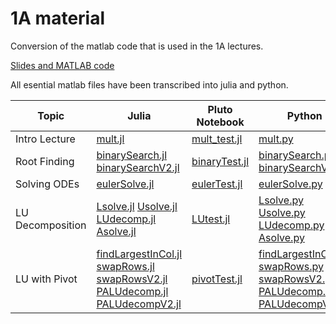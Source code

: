 # 1A material

Conversion of the matlab code that is used in the 1A lectures.

[Slides and MATLAB code](https://www.maths.cam.ac.uk/undergrad/catam/part-ia-lectures)

All esential matlab files have been transcribed into julia and python.


Topic | Julia | Pluto Notebook | Python
--- | --- | --- | ---
Intro Lecture | [mult.jl](https://sje30.github.io/catam-julia/1a/Matrix%20Multiplication/mult.jl) | [mult_test.jl](https://sje30.github.io/catam-julia/1a/Matrix%20Multiplication/mult_test.jl) | [mult.py](https://sje30.github.io/catam-julia/1a/Matrix%20Multiplication/mult.py)
Root Finding | [binarySearch.jl](https://sje30.github.io/catam-julia/1a/Root%20Finding/binarySearch.jl) [binarySearchV2.jl](https://sje30.github.io/catam-julia/1a/Root%20Finding/binarySearchV2.jl) | [binaryTest.jl](https://sje30.github.io/catam-julia/1a/Root%20Finding/binaryTest.jl) | [binarySearch.py](https://sje30.github.io/catam-julia/1a/Root%20Finding/binarySearch.py) [binarySearchV2.py](https://sje30.github.io/catam-julia/1a/Root%20Finding/binarySearchV2.pv)
Solving ODEs | [eulerSolve.jl](https://sje30.github.io/catam-julia/1a/Euler%20Method/eulerSolve.jl) | [eulerTest.jl](https://sje30.github.io/catam-julia/1a/Euler%20Method/eulerTest.jl) | [eulerSolve.py](https://sje30.github.io/catam-julia/1a/Euler%20Method/eulerSolve.pv)
LU Decomposition | [Lsolve.jl](https://sje30.github.io/catam-julia/1a/LU%20Decomposition/Lsolve.jl) [Usolve.jl](https://sje30.github.io/catam-julia/1a/LU%20Decomposition/Usolve.jl) [LUdecomp.jl](https://sje30.github.io/catam-julia/1a/LU%20Decomposition/LUdecomp.jl) [Asolve.jl](https://sje30.github.io/catam-julia/1a/LU%20Decomposition/Asolve.jl) | [LUtest.jl](https://sje30.github.io/catam-julia/1a/LU%20Decomposition/LUtest.jl) | [Lsolve.py](https://sje30.github.io/catam-julia/1a/LU%20Decomposition/Lsolve.py) [Usolve.py](https://sje30.github.io/catam-julia/1a/LU%20Decomposition/Usolve.py) [LUdecomp.py](https://sje30.github.io/catam-julia/1a/LU%20Decomposition/LUdecomp.py) [Asolve.py](https://sje30.github.io/catam-julia/1a/LU%20Decomposition/Asolve.py)
LU with Pivot | [findLargestInCol.jl](https://sje30.github.io/catam-julia/1a/LU%20with%20pivot/findLargestInCol.jl) [swapRows.jl](https://sje30.github.io/catam-julia/1a/LU%20with%20pivot/swapRows.jl) [swapRowsV2.jl](https://sje30.github.io/catam-julia/1a/LU%20with%20pivot/swapRowsV2.jl) [PALUdecomp.jl](https://sje30.github.io/catam-julia/1a/LU%20with%20pivot/PALUdecomp.jl) [PALUdecompV2.jl](https://sje30.github.io/catam-julia/1a/LU%20with%20pivot/PALUdecompV2.jl) | [pivotTest.jl](https://sje30.github.io/catam-julia/1a/LU%20with%20pivot/pivotTest.jl) | [findLargestInCol.py](https://sje30.github.io/catam-julia/1a/LU%20with%20pivot/findLargestInCol.py) [swapRows.py](https://sje30.github.io/catam-julia/1a/LU%20with%20pivot/swapRows.py) [swapRowsV2.py](https://sje30.github.io/catam-julia/1a/LU%20with%20pivot/swapRowsV2.py) [PALUdecomp.py](https://sje30.github.io/catam-julia/1a/LU%20with%20pivot/PALUdecomp.py) [PALUdecompV2.py](https://sje30.github.io/catam-julia/1a/LU%20with%20pivot/PALUdecompV2.py)